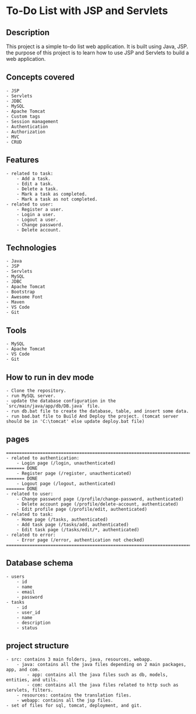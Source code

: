 <!-- Project title -->

# To-Do List with JSP and Servlets

## Description

This project is a simple to-do list web application. It is built using Java, JSP. the purpose of this project is to learn how to use JSP and Servlets to build a web application.

## Concepts covered

    - JSP
    - Servlets
    - JDBC
    - MySQL
    - Apache Tomcat
    - Custom tags
    - Session management
    - Authentication
    - Authorization
    - MVC
    - CRUD

## Features

    - related to task:
        - Add a task.
        - Edit a task.
        - Delete a task.
        - Mark a task as completed.
        - Mark a task as not completed.
    - related to user:
        - Register a user.
        - Login a user.
        - Logout a user.
        - Change password.
        - Delete account.

## Technologies

    - Java
    - JSP
    - Servlets
    - MySQL
    - JDBC
    - Apache Tomcat
    - Bootstrap
    - Awesome Font
    - Maven
    - VS Code
    - Git

## Tools

    - MySQL
    - Apache Tomcat
    - VS Code
    - Git

## How to run in dev mode

    - Clone the repository.
    - run MySQL server.
    - update the database configuration in the `src/main/java/app/db/DB.java` file.
    - run db.bat file to create the database, table, and insert some data.
    - run bad.bat file to Build And Deploy the project. (tomcat server should be in 'C:\tomcat' else update deploy.bat file)

## pages
    =====================================================================================
    - related to authentication:
        - Login page (/login, unauthenticated)                              ======= DONE
        - Register page (/register, unauthenticated)                        ======= DONE
        - Logout page (/logout, authenticated)                              ======= DONE
    - related to user:
        - Change password page (/profile/change-password, authenticated)
        - Delete account page (/profile/delete-account, authenticated)
        - Edit profile page (/profile/edit, authenticated)
    - related to task:
        - Home page (/tasks, authenticated)
        - Add task page (/tasks/add, authenticated)
        - Edit task page (/tasks/edit/*, authenticated)
    - related to error:
        - Error page (/error, authentication not checked)
    =====================================================================================

## Database schema

    - users
        - id
        - name
        - email
        - password
    - tasks
        - id
        - user_id
        - name
        - description
        - status

## project structure
    - src: contains 3 main folders, java, resources, webapp.
        - java: contains all the java files depending on 2 main packages, app, and com.
            - app: contains all the java files such as db, models, entities, and utils.
            - com: contains all the java files related to http such as servlets, filters.
        - resources: contains the translation files.
        - webapp: contains all the jsp files.
    - set of files for sql, tomcat, deployment, and git.

